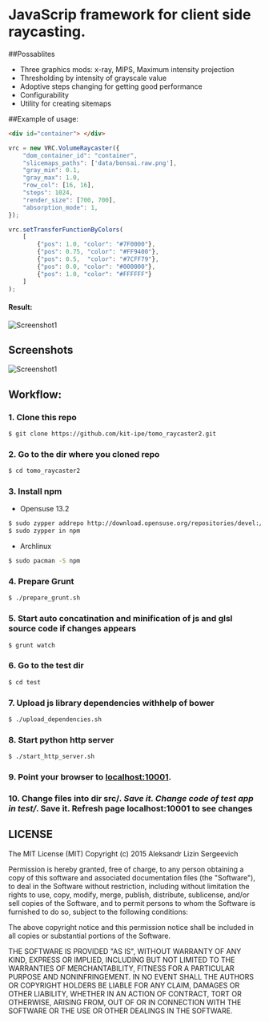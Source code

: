 JavaScrip framework for client side raycasting.
====================

##Possablites
- Three graphics mods: x-ray, MIPS, Maximum intensity projection
- Thresholding by intensity of grayscale value
- Adoptive steps changing for getting good performance
- Configurability
- Utility for creating sitemaps

##Example of usage:

```html
<div id="container"> </div>
```
```javascript
vrc = new VRC.VolumeRaycaster({
	"dom_container_id": "container",
	"slicemaps_paths": ['data/bonsai.raw.png'],
	"gray_min": 0.1,
	"gray_max": 1.0,
	"row_col": [16, 16],
	"steps": 1024,
	"render_size": [700, 700],
	"absorption_mode": 1,
});

vrc.setTransferFunctionByColors(
	[
        {"pos": 1.0, "color": "#7F0000"},
        {"pos": 0.75, "color": "#FF9400"},
        {"pos": 0.5,  "color": "#7CFF79"},
        {"pos": 0.0, "color": "#000000"},
        {"pos": 1.0, "color": "#FFFFFF"}
    ]
);
```

#### Result:
![Screenshot1](https://raw.githubusercontent.com/kit-ipe/tomo_raycaster2/master/docs/screenshot_mode1.png)

## Screenshots

![Screenshot1](https://raw.githubusercontent.com/kit-ipe/tomo_raycaster2/master/docs/screenshot.png)

## Workflow:
### 1. Clone this repo
```bash
$ git clone https://github.com/kit-ipe/tomo_raycaster2.git
```
### 2. Go to the dir where you cloned repo
```bash
$ cd tomo_raycaster2
```
### 3. Install npm
* Opensuse 13.2

```bash
$ sudo zypper addrepo http://download.opensuse.org/repositories/devel:/languages:/nodejs/openSUSE_13.2/ Node.js
$ sudo zypper in npm
```
* Archlinux
```bash
$ sudo pacman -S npm
```
### 4. Prepare Grunt
```bash
$ ./prepare_grunt.sh
```
### 5. Start auto concatination and minification of js and glsl source code if changes appears
```bash
$ grunt watch
```
### 6. Go to the test dir
```bash
$ cd test
```
### 7. Upload js library dependencies withhelp of bower
```bash
$ ./upload_dependencies.sh
```
### 8. Start python http server
```bash
$ ./start_http_server.sh

```
### 9. Point your browser to [localhost:10001](http://localhost:10001).

### 10. Change files into dir src/*. Save it. Change code of test app in test/*. Save it. Refresh page localhost:10001 to see changes

## LICENSE

The MIT License (MIT)
Copyright (c) 2015 Aleksandr Lizin Sergeevich

Permission is hereby granted, free of charge, to any person obtaining a copy of this software and associated documentation files (the "Software"), to deal in the Software without restriction, including without limitation the rights to use, copy, modify, merge, publish, distribute, sublicense, and/or sell copies of the Software, and to permit persons to whom the Software is furnished to do so, subject to the following conditions:

The above copyright notice and this permission notice shall be included in all copies or substantial portions of the Software.

THE SOFTWARE IS PROVIDED "AS IS", WITHOUT WARRANTY OF ANY KIND, EXPRESS OR IMPLIED, INCLUDING BUT NOT LIMITED TO THE WARRANTIES OF MERCHANTABILITY, FITNESS FOR A PARTICULAR PURPOSE AND NONINFRINGEMENT. IN NO EVENT SHALL THE AUTHORS OR COPYRIGHT HOLDERS BE LIABLE FOR ANY CLAIM, DAMAGES OR OTHER LIABILITY, WHETHER IN AN ACTION OF CONTRACT, TORT OR OTHERWISE, ARISING FROM, OUT OF OR IN CONNECTION WITH THE SOFTWARE OR THE USE OR OTHER DEALINGS IN THE SOFTWARE.